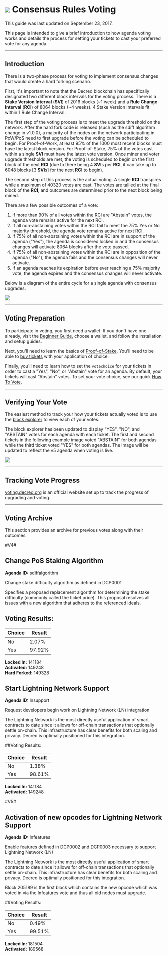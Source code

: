 # <img class="dcr-icon" src="/img/dcr-icons/TicketVoted.svg" /> Consensus Rules Voting

This guide was last updated on September 23, 2017.

This page is intended to give a brief introduction to how agenda voting works and details the process for setting your tickets to cast your preferred vote for any agenda.

---

## Introduction

There is a two-phase process for voting to implement consensus changes that would create a hard forking scenario.

First, it's important to note that the Decred blockchain has specifically designated two different block intervals for the voting process. There is a **Stake Version Interval** (**SVI**) of 2016 blocks (~1 week) and a **Rule Change Interval** (**RCI**) of 8064 blocks (~4 weeks). 4 Stake Version Intervals fit within 1 Rule Change Interval.

The first step of the voting process is to meet the upgrade threshold on the network. After the hard fork code is released (such as the sdiff algorithm change in v1.0.0), a majority of the nodes on the network participating in PoW/PoS need to first upgrade before the voting can be scheduled to begin. For Proof-of-Work, at least 95% of the 1000 most recent blocks must have the latest block version. For Proof-of-Stake, 75% of the votes cast within a single **SVI** must have the latest vote version. Once miner and voter upgrade thresholds are met, the voting is scheduled to begin on the first block of the next **RCI** (due to there being 4 **SVI**s per **RCI**, it can take up to 6048 blocks [3 **SVI**s] for the next **RCI** to begin).

The second step of this process is the actual voting. A single **RCI** transpires while a maximum of 40320 votes are cast. The votes are tallied at the final block of the **RCI**, and outcomes are determined prior to the next block being mined.

There are a few possible outcomes of a vote:

1. If more than 90% of all votes within the RCI are "Abstain" votes, the agenda vote remains active for the next RCI.
2. If all non-abstaining votes within the RCI fail to meet the 75% Yes or No majority threshold, the agenda vote remains active for next RCI.
3. If 75% of all non-abstaining votes within the RCI are in support of the agenda ("Yes"), the agenda is considered locked in and the consensus changes will activate 8064 blocks after the vote passed.
4. If 75% of all non-abstaining votes within the RCI are in opposition of the agenda ("No"), the agenda fails and the consensus changes will never activate.
5. If an agenda reaches its expiration before ever reaching a 75% majority vote, the agenda expires and the consensus changes will never activate.

Below is a diagram of the entire cycle for a single agenda with consensus upgrades.

<img src="/img/voting-cycle.png">

---

## Voting Preparation

To participate in voting, you first need a wallet. If you don't have one already, visit the [Beginner Guide](../getting-started/beginner-guide.md), choose a wallet, and follow the installation and setup guides.

Next, you'll need to learn the basics of [Proof-of-Stake](../mining/proof-of-stake.md). You'll need to be able to [buy tickets](../mining/how-to-stake.md) with your application of choice.

Finally, you'll need to learn how to set the `votechoice` for your tickets in order to cast a "Yes", "No", or "Abstain" vote for an agenda. By default, your tickets will cast "Abstain" votes. To set your vote choice, see our quick [How To Vote](how-to-vote.md).

---

## Verifying Your Vote

The easiest method to track your how your tickets actually voted is to use the [block explorer](https://explorer.dcrdata.org) to view each of your votes.

The block explorer has been updated to display "YES", "NO", and "ABSTAIN" votes for each agenda with each ticket. The first and second tickets in the following example image voted "ABSTAIN" for both agendas while the third ticket voted "YES" for both agendas. The image will be updated to reflect the v5 agenda when voting is live.

<img src="/img/verify_block-explorer-votes.png">

---

## Tracking Vote Progress

[voting.decred.org](https://voting.decred.org) is an official website set up to track the progress of upgrading and voting.

---

## Voting Archive

This section provides an archive for previous votes along with their outcomes.

#V4#

## Change PoS Staking Algorithm
**Agenda ID:**  sdiffalgorithm

Change stake difficulty algorithm as defined in DCP0001

Specifies a proposed replacement algorithm for determining the stake difficulty (commonly called the ticket price). This proposal resolves all issues with a new algorithm that adheres to the referenced ideals.

## Voting Results: 

| Choice  | Result
|-----|-------|
|No   |  2.07%|
|Yes  | 97.92%|

**Locked In:** 141184<br />
**Activated:** 149248<br />
**Hard Forked:** 149328


## Start Lightning Network Support
**Agenda ID:**  lnsupport

Request developers begin work on Lightning Network (LN) integration

The Lightning Network is the most directly useful application of smart contracts to date since it allows for off-chain transactions that optionally settle on-chain. This infrastructure has clear benefits for both scaling and privacy. Decred is optimally positioned for this integration.

##Voting Results:

| Choice  | Result
|-----|-------|
|No   |  1.38%|
|Yes  | 98.61%|

**Locked In:** 141184<br />
**Activated:** 149248


#V5#

## Activation of new opcodes for Lightning Network Support
**Agenda ID:** lnfeatures

Enable features defined in [DCP0002](https://github.com/decred/dcps/blob/master/dcp-0002/dcp-0002.mediawiki) and [DCP0003](https://github.com/decred/dcps/blob/master/dcp-0003/dcp-0003.mediawiki) necessary to support Lightning Network (LN)

The Lightning Network is the most directly useful application of smart contracts to date since it allows for off-chain transactions that optionally settle on-chain. This infrastructure has clear benefits for both scaling and privacy. Decred is optimally positioned for this integration.

Block 205189 is the first block which contains the new opcode which was voted in via the lnfeatures vote and thus all old nodes must upgrade.

##Voting Results:

| Choice  | Result
|-----|-------|
|No   |  0.49%|
|Yes  | 99.51%|

**Locked In:** 181504<br />
**Activated:** 189568
